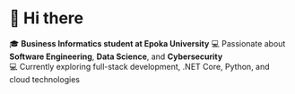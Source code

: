 # 👋 Hi there
🎓 **Business Informatics student at Epoka University** 
💻 Passionate about **Software Engineering**, **Data Science**, and **Cybersecurity**  
💻 Currently exploring full-stack development, .NET Core, Python, and cloud technologies
